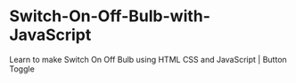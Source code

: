 # Switch-On-Off-Bulb-with-JavaScript
Learn to make Switch On Off Bulb using HTML CSS and JavaScript | Button Toggle

